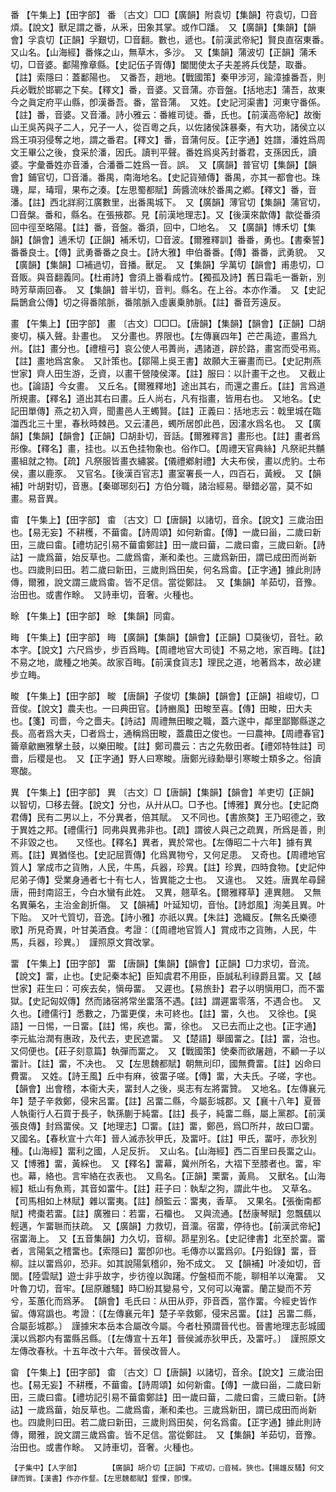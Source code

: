 <!-- { "loadSidebar": true } -->
番	【午集上】【田字部】	番	〔古文〕□□【廣韻】附袁切【集韻】符袁切，□音煩。【說文】獸足謂之番，从釆，田象其掌。或作□蹯。　又【廣韻】【集韻】【韻會】孚袁切【正韻】孚艱切，□音翻。數也，遞也。【前漢武帝紀】賢良直宿東番。　又山名。【山海經】番條之山，無草木，多沙。　又【集韻】蒲波切【正韻】蒲禾切，□音婆。鄱陽豫章縣。【史記伍子胥傳】闔閭使太子夫差將兵伐楚，取番。【註】索隱曰：蓋鄱陽也。　又番吾，趙地。【戰國策】秦甲涉河，踰漳據番吾，則兵必戰於邯鄲之下矣。【釋文】番，音婆。又音蒲。亦音盤。【括地志】蒲吾，故東今之眞定府平山縣，卽漢番吾。番，當音蒲。　又姓。【史記河渠書】河東守番係。【註】番，音婆。又音潘。詩小雅云：番維司徒。番，氏也。【前漢高帝紀】故衡山王吳芮與子二人，兄子一人，從百粵之兵，以佐諸侯誅暴秦，有大功，諸侯立以爲王項羽侵奪之地，謂之番君。【釋文】番，音蒲何反。【正字通】姓譜，潘姓爲周文王畢公之後，食采於潘，因氏。讀判平聲。番姓爲吳芮封番君，支孫因氏，讀婆。字彙番姓亦音潘，合潘番二姓爲一音。誤。　又【廣韻】普官切【集韻】【韻會】鋪官切，□音潘。番禺，南海地名。【史記貨殖傳】番禺，亦其一都會也。珠璣，犀，瑇瑁，果布之湊。【左思蜀都賦】蒟醬流味於番禺之鄕。【釋文】番，音潘。【註】西北牂牁江廣數里，出番禺城下。　又【廣韻】薄官切【集韻】蒲官切，□音槃。番和，縣名。在張掖郡。見【前漢地理志】。又【後漢來歙傳】歙從番須回中徑至略陽。【註】番，音盤。番須，回中，□地名。　又【廣韻】博禾切【集韻】【韻會】逋禾切【正韻】補禾切，□音波。【爾雅釋訓】番番，勇也。【書秦誓】番番良士。【傳】武勇番番之良士。【詩大雅】申伯番番。【傳】番番，武勇貌。　又【廣韻】【集韻】□補過切，音播。獸足。　又【集韻】孚萬切【韻會】甫患切，□音販。與音翻義同。【杜甫詩】會須上番看成竹。【獨孤及詩】舊日霜毛一番新，別時芳草兩回春。　又【集韻】普半切，音判。縣名。在上谷。本亦作潘。　又【史記扁鵲倉公傳】切之得番隂脈，番隂脈入虛裏乗肺脈。【註】番音芳遠反。

畫	【午集上】【田字部】	畫	〔古文〕□□□。【唐韻】【集韻】【韻會】【正韻】□胡麥切，橫入聲。卦畫也。　又分畫也。界限也。【左傳襄四年】芒芒禹迹，畫爲九州。【註】畫分也。【禮檀弓】哀公使人弔蕢尚，遇諸道，辟於路，畫宮而受弔焉。【註】畫地爲宮象。　又計策也。【鄒陽上吳王書】故願大王審畫而已。【史記荆燕世家】齊人田生游，乏資，以畫干營陵侯澤。【註】服曰：以計畫干之也。　又截止也。【論語】今女畫。　又丘名。【爾雅釋地】途出其右，而還之畫丘。【註】言爲道所規畫。【釋名】道出其右曰畫。丘人尚右，凡有指畫，皆用右也。　又地名。【史記田單傳】燕之初入齊，聞畫邑人王蠋賢。【註】正義曰：括地志云：戟里城在臨湽西北三十里，春秋時棘邑。又云澅邑，蠋所居卽此邑，因澅水爲名也。　又【廣韻】【集韻】【韻會】【正韻】□胡卦切，音話。【爾雅釋言】畫形也。【註】畫者爲形像。【釋名】畫，挂也。以五色挂物象也。俗作□。【周禮天官典絲】凡祭祀共黼畫組就之物。【疏】凡祭服皆畫衣繡裳。【儀禮鄕射禮】大夫布侯，畫以虎豹。士布侯，畫以鹿豕。　又官名。【後漢百官志】畫室署長一人，四百石，黃綬。　又【韻補】叶胡對切，音惠。【秦瑯琊刻石】方伯分職，諸治經易。舉錯必當，莫不如畫。易音異。

畬	【午集上】【田字部】	畬	〔古文〕□【唐韻】以諸切，音余。【說文】三歲治田也。【易无妄】不耕穫，不葘畬。【詩周頌】如何新畬。【傳】一歲曰甾，二歲曰新田，三歲曰畬。【禮坊記引易不葘畬鄭註】田一歲曰葘，二歲曰畬，三歲曰新。【詩詁】一歲爲葘，始反草也。二歲爲畬，漸和柔也。三歲爲新田，謂已成田而尚新也。四歲則曰田。若二歲曰新田，三歲則爲田矣，何名爲畬。【正字通】據此則詩傳，爾雅，說文謂三歲爲畬。皆不足信。當從鄭註。　又【集韻】羊茹切，音豫。治田也。或書作畭。　又詩車切，音奢。火種也。

畭	【午集上】【田字部】	畭	【集韻】同畬。

畮	【午集上】【田字部】	畮	【廣韻】【集韻】【韻會】【正韻】□莫後切，音牡。畝本字。【說文】六尺爲步，步百爲畮。【周禮地官大司徒】不易之地，家百畮。【註】不易之地，歲種之地美。故家百畮。【前漢食貨志】理民之道，地著爲本，故必建步立畮。

畯	【午集上】【田字部】	畯	【唐韻】子俊切【集韻】【韻會】【正韻】祖峻切，□音俊。【說文】農夫也。一曰典田官。【詩豳風】田畯至喜。【傳】田畯，田大夫也。【箋】司嗇，今之嗇夫。【詩詁】周禮無田畯之職，蓋六遂中，鄰里鄙酇縣遂之長。高者爲大夫，□者爲士，通稱爲田畯，蓋農田之俊也。一曰農神。【周禮春官】籥章龡豳雅擊土鼓，以樂田畯。【註】鄭司農云：古之先敎田者。【禮郊特牲註】司嗇，后稷是也。　又【正字通】野人曰寒畯。唐鄭光祿勳舉引寒畯士類多之。俗讀寒酸。

異	【午集上】【田字部】	異	〔古文〕□【唐韻】【集韻】【韻會】羊吏切【正韻】以智切，□移去聲。【說文】分也，从廾从□。□予也。【博雅】異分也。【史記商君傳】民有二男以上，不分異者，倍其賦。　又不同也。【書旅獒】王乃昭德之，致于異姓之邦。【禮儒行】同弗與異弗非也。【疏】謂彼人與己之疏異，所爲是善，則不非毀之也。　　又怪也。【釋名】異者，異於常也。【左傳昭二十六年】據有異焉。【註】異猶怪也。【史記屈賈傳】化爲異物兮，又何足患。　又奇也。【周禮地官質人】掌成市之貨賄，人民，牛馬，兵器，珍異。【註】珍異，四時食物。【史記仲尼弟子傳】受業身通者七十有七人，皆異能之士也。　又違也。　又姓。唐異牟尋歸唐，冊封南詔王，今白水蠻有此姓。　又異，翹草名。【爾雅釋草】連異翹。　又無名異藥名，主治金創折傷。　又【韻補】叶延知切，音怡。【詩邶風】洵美且異。叶下貽。　又叶弋質切，音逸。【詩小雅】亦祇以異。【朱註】逸織反。【無名氏樂德歌】所見奇異，叶甘美酒食。考證：〔【周禮地官質人】賞成市之貨賄，人民，牛馬，兵器，珍異。〕　謹照原文賞改掌。 

畱	【午集上】【田字部】	畱	【唐韻】【集韻】【韻會】【正韻】□力求切，音流。【說文】畱，止也。【史記秦本紀】臣知虞君不用臣，臣誠私利祿爵且畱。又【越世家】莊生曰：可疾去矣，愼毋畱。　又遲也。【易旅卦】君子以明愼用□，而不畱獄。【史記匈奴傳】然而諸宿將常坐畱落不遇。【註】謂遲畱零落，不遇合也。　又久也。【禮儒行】悉數之，乃畱更僕，未可終也。【註】畱，久也。　又徐也。【吳語】一日惕，一日畱。【註】惕，疾也。畱，徐也。　又已去而止之也。【正字通】李元紘治潤有惠政，及代去，吏民遮畱。　又【楚語】舉國畱之。【註】畱，治也。　又伺便也。【莊子刻意篇】執彈而畱之。　又【戰國策】使秦而欲屠趙，不顧一子以畱計。【註】畱，不决也。　又【左思魏都賦】朝無刓印，國無費畱。【註】凶命曰費畱。　又姓。【詩王風】丘中有麻，彼畱子嗟。【傳】畱，大夫氏。子嗟，字也。【韻會】出會稽，本衞大夫，畱封人之後，吳志有左將畱贊。　又地名。【左傳襄元年】楚子辛救鄭，侵宋呂畱。【註】呂畱二縣，今屬彭城郡。又【襄十八年】夏晉人執衞行人石買于長子，執孫蒯于純畱。【註】長子，純畱二縣，屬上黨郡。【前漢張良傳】封爲畱侯。又【地理志】□畱。【註】畱，鄭邑，爲□所幷，故曰□畱。　又國名。【春秋宣十六年】晉人滅赤狄甲氏，及畱吁。【註】甲氏，畱吁，赤狄別種。【山海經】畱利之國，人足反折。　又山名。【山海經】西二百里曰長畱之山。　又【博雅】畱，黃綵也。　又【釋名】畱幕，冀州所名，大褶下至膝者也。畱，牢也。幕，絡也。言牢絡在衣表也。　又鳥名。【正韻】栗畱，黃鳥。　又獸名。【山海經】柢山有魚焉，其音如畱牛。【註】莊子曰：執犁之狗，謂此牛也。　又草名。【司馬相如上林賦】雜以畱夷。【註】顏監云：畱夷，香草。　又果名。【張衡南都賦】梬棗若畱。【註】廣雅曰：若畱，石橊也。　又與流通。【嵆康琴賦】忽飄颻以輕邁，乍畱聮而扶疏。　又【廣韻】力救切，音澑。宿畱，停待也。【前漢武帝紀】宿畱海上。　又【五音集韻】力久切，音柳。昴星別名。【史記律書】北至於畱。畱者，言陽氣之稽畱也。【索隱曰】畱卽卯也。毛傳亦以畱爲卯。【丹鉛錄】畱，音柳。註以畱爲卯，恐非。如其說陽氣稽卯，殆不成文。　又【韻補】叶凌如切，音閭。【陸雲賦】遊士非乎故字，步彷徨以踟躇。佇盤桓而不能，聊相羊以淹畱。　又叶魯刀切，音牢。【屈原離騷】時□紛其變易兮，又何可以淹畱。蘭芷變而不芳兮，荃蕙化而爲茅。　【韻會】毛氏曰：从田从丣，丣音酉，當作畱。今經史皆作留。傳寫譌也。考證：〔【左傳襄元年】楚子辛救鄭，侵宋呂畱。【註】呂畱二縣，合屬彭城郡。〕　謹據宋本岳本合屬改今屬。今者杜預謂晉代也。晉書地理志彭城國漢以爲郡内有畱縣呂縣。〔【左傳宣十五年】晉侯滅赤狄甲氏，及畱吁。〕　謹照原文左傳改春秋。十五年改十六年。晉侯改晉人。 

畲	【午集上】【田字部】	畬	〔古文〕□【唐韻】以諸切，音余。【說文】三歲治田也。【易无妄】不耕穫，不葘畬。【詩周頌】如何新畬。【傳】一歲曰甾，二歲曰新田，三歲曰畬。【禮坊記引易不葘畬鄭註】田一歲曰葘，二歲曰畬，三歲曰新。【詩詁】一歲爲葘，始反草也。二歲爲畬，漸和柔也。三歲爲新田，謂已成田而尚新也。四歲則曰田。若二歲曰新田，三歲則爲田矣，何名爲畬。【正字通】據此則詩傳，爾雅，說文謂三歲爲畬。皆不足信。當從鄭註。　又【集韻】羊茹切，音豫。治田也。或書作畭。　又詩車切，音奢。火種也。

	【子集中】【人字部】		【廣韻】胡介切【正韻】下戒切，□音械。狹也。【揚雄反騷】何文肆而質。【漢書】作亦作韰。【左思魏都賦】韰惈，卽惈。

